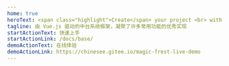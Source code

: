 ```yaml
---
home: true
heroText: <span class="highlight">Create</span> your project <br> with <span class="highlight">Sonic</span>
tagline: 由 Vue.js 驱动的中台系统框架，凝聚了许多常用功能的优秀实现
startActionText: 快速上手
startActionLink: /docs/base/
demoActionText: 在线体验
demoActionLink: https://chinesee.gitee.io/magic-frest-live-demo
---
```

